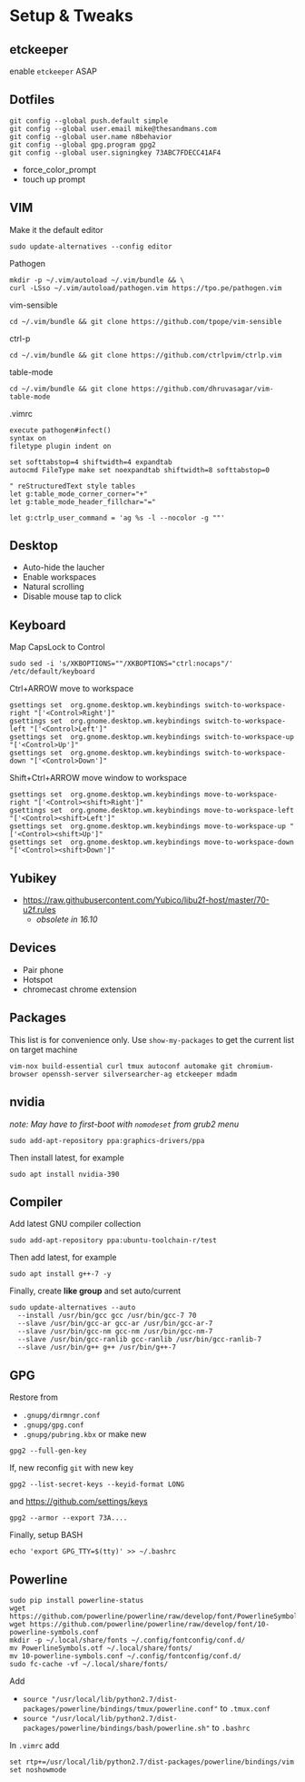 Setup & Tweaks
==============

etckeeper
---------

enable `etckeeper` ASAP

Dotfiles
--------
```
git config --global push.default simple
git config --global user.email mike@thesandmans.com
git config --global user.name n8behavior
git config --global gpg.program gpg2
git config --global user.signingkey 73ABC7FDECC41AF4
```
- force_color_prompt
- touch up prompt

VIM
---
Make it the default editor
```
sudo update-alternatives --config editor
```

Pathogen
```
mkdir -p ~/.vim/autoload ~/.vim/bundle && \
curl -LSso ~/.vim/autoload/pathogen.vim https://tpo.pe/pathogen.vim
```

vim-sensible
```
cd ~/.vim/bundle && git clone https://github.com/tpope/vim-sensible
```

ctrl-p
```
cd ~/.vim/bundle && git clone https://github.com/ctrlpvim/ctrlp.vim
```
table-mode
```
cd ~/.vim/bundle && git clone https://github.com/dhruvasagar/vim-table-mode
```

.vimrc
```
execute pathogen#infect()
syntax on
filetype plugin indent on

set softtabstop=4 shiftwidth=4 expandtab
autocmd FileType make set noexpandtab shiftwidth=8 softtabstop=0

" reStructuredText style tables
let g:table_mode_corner_corner="+"
let g:table_mode_header_fillchar="="

let g:ctrlp_user_command = 'ag %s -l --nocolor -g ""'
```

Desktop
-------
- Auto-hide the laucher
- Enable workspaces
- Natural scrolling
- Disable mouse tap to click

Keyboard
--------

Map CapsLock to Control
```
sudo sed -i 's/XKBOPTIONS=""/XKBOPTIONS="ctrl:nocaps"/' /etc/default/keyboard
```

Ctrl+ARROW move to workspace
```
gsettings set  org.gnome.desktop.wm.keybindings switch-to-workspace-right "['<Control>Right']"
gsettings set  org.gnome.desktop.wm.keybindings switch-to-workspace-left "['<Control>Left']"
gsettings set  org.gnome.desktop.wm.keybindings switch-to-workspace-up "['<Control>Up']"
gsettings set  org.gnome.desktop.wm.keybindings switch-to-workspace-down "['<Control>Down']"
```

Shift+Ctrl+ARROW move window to workspace
```
gsettings set  org.gnome.desktop.wm.keybindings move-to-workspace-right "['<Control><shift>Right']"
gsettings set  org.gnome.desktop.wm.keybindings move-to-workspace-left "['<Control><shift>Left']"
gsettings set  org.gnome.desktop.wm.keybindings move-to-workspace-up "['<Control><shift>Up']"
gsettings set  org.gnome.desktop.wm.keybindings move-to-workspace-down "['<Control><shift>Down']"
```

Yubikey
-------

- https://raw.githubusercontent.com/Yubico/libu2f-host/master/70-u2f.rules
  - _obsolete in 16.10_

Devices
-------
- Pair phone
- Hotspot
- chromecast chrome extension

Packages
-----------------

This list is for convenience only.  Use `show-my-packages` to get the current list on target machine

```
vim-nox build-essential curl tmux autoconf automake git chromium-browser openssh-server silversearcher-ag etckeeper mdadm
```

nvidia
------

_note: May have to first-boot with `nomodeset` from grub2 menu_

```
sudo add-apt-repository ppa:graphics-drivers/ppa
```
Then install latest, for example
```
sudo apt install nvidia-390
```

Compiler
--------

Add latest GNU compiler collection
```
sudo add-apt-repository ppa:ubuntu-toolchain-r/test
```
Then add latest, for example
```
sudo apt install g++-7 -y
```
Finally, create **like group** and set auto/current
```
sudo update-alternatives --auto
  --install /usr/bin/gcc gcc /usr/bin/gcc-7 70
  --slave /usr/bin/gcc-ar gcc-ar /usr/bin/gcc-ar-7
  --slave /usr/bin/gcc-nm gcc-nm /usr/bin/gcc-nm-7
  --slave /usr/bin/gcc-ranlib gcc-ranlib /usr/bin/gcc-ranlib-7
  --slave /usr/bin/g++ g++ /usr/bin/g++-7
```

GPG
---
Restore from
- `.gnupg/dirmngr.conf`
- `.gnupg/gpg.conf`
- `.gnupg/pubring.kbx`
or make new
```
gpg2 --full-gen-key
```
If, new reconfig `git` with new key
```
gpg2 --list-secret-keys --keyid-format LONG
```
and https://github.com/settings/keys
```
gpg2 --armor --export 73A....
```
Finally, setup BASH
```
echo 'export GPG_TTY=$(tty)' >> ~/.bashrc
```
Powerline
---------

```
sudo pip install powerline-status
wget https://github.com/powerline/powerline/raw/develop/font/PowerlineSymbols.otf
wget https://github.com/powerline/powerline/raw/develop/font/10-powerline-symbols.conf
mkdir -p ~/.local/share/fonts ~/.config/fontconfig/conf.d/
mv PowerlineSymbols.otf ~/.local/share/fonts/
mv 10-powerline-symbols.conf ~/.config/fontconfig/conf.d/
sudo fc-cache -vf ~/.local/share/fonts/
```
Add 
- `source "/usr/local/lib/python2.7/dist-packages/powerline/bindings/tmux/powerline.conf"` to `.tmux.conf`
- `source "/usr/local/lib/python2.7/dist-packages/powerline/bindings/bash/powerline.sh"` to `.bashrc`

In `.vimrc` add
```
set rtp+=/usr/local/lib/python2.7/dist-packages/powerline/bindings/vim
set noshowmode
```
